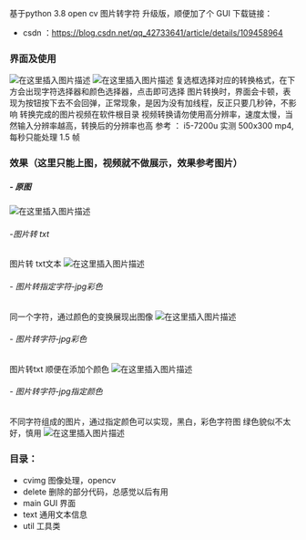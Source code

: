 基于python 3.8 open cv
图片转字符 升级版，顺便加了个 GUI
下载链接：

- csdn ：https://blog.csdn.net/qq_42733641/article/details/109458964

### 界面及使用
![在这里插入图片描述](https://img-blog.csdnimg.cn/20201103084502258.png?x-oss-process=image/watermark,type_ZmFuZ3poZW5naGVpdGk,shadow_10,text_aHR0cHM6Ly9ibG9nLmNzZG4ubmV0L3FxXzQyNzMzNjQx,size_16,color_FFFFFF,t_70#pic_center)
![在这里插入图片描述](https://img-blog.csdnimg.cn/20201103084507118.png?x-oss-process=image/watermark,type_ZmFuZ3poZW5naGVpdGk,shadow_10,text_aHR0cHM6Ly9ibG9nLmNzZG4ubmV0L3FxXzQyNzMzNjQx,size_16,color_FFFFFF,t_70#pic_center)
复选框选择对应的转换格式，在下方会出现字符选择器和颜色选择器，点击即可选择
图片转换时，界面会卡顿，表现为按钮按下去不会回弹，正常现象，是因为没有加线程，反正只要几秒钟，不影响
转换完成的图片视频在软件根目录
视频转换请勿使用高分辨率，速度太慢，当然输入分辨率越高，转换后的分辨率也高
参考 ： i5-7200u 实测 500x300 mp4, 每秒只能处理 1.5 帧
### 效果（这里只能上图，视频就不做展示，效果参考图片）
##### - 原图
![在这里插入图片描述](https://img-blog.csdnimg.cn/20201102221539182.jpg?x-oss-process=image/watermark,type_ZmFuZ3poZW5naGVpdGk,shadow_10,text_aHR0cHM6Ly9ibG9nLmNzZG4ubmV0L3FxXzQyNzMzNjQx,size_16,color_FFFFFF,t_70#pic_center)
###### -图片转 txt
图片转 txt文本
![在这里插入图片描述](https://img-blog.csdnimg.cn/2020110222172739.png?x-oss-process=image/watermark,type_ZmFuZ3poZW5naGVpdGk,shadow_10,text_aHR0cHM6Ly9ibG9nLmNzZG4ubmV0L3FxXzQyNzMzNjQx,size_16,color_FFFFFF,t_70#pic_center)
###### - 图片转指定字符-jpg彩色 
 同一个字符，通过颜色的变换展现出图像
![在这里插入图片描述](https://img-blog.csdnimg.cn/2020110222181414.jpg?x-oss-process=image/watermark,type_ZmFuZ3poZW5naGVpdGk,shadow_10,text_aHR0cHM6Ly9ibG9nLmNzZG4ubmV0L3FxXzQyNzMzNjQx,size_16,color_FFFFFF,t_70#pic_center)
###### - 图片转字符-jpg彩色
图片转txt 顺便在添加个颜色
![在这里插入图片描述](https://img-blog.csdnimg.cn/20201102221855314.jpg?x-oss-process=image/watermark,type_ZmFuZ3poZW5naGVpdGk,shadow_10,text_aHR0cHM6Ly9ibG9nLmNzZG4ubmV0L3FxXzQyNzMzNjQx,size_16,color_FFFFFF,t_70#pic_center)
###### - 图片转字符-jpg指定颜色  
不同字符组成的图片，通过指定颜色可以实现，黑白，彩色字符图
绿色貌似不太好，慎用
![在这里插入图片描述](https://img-blog.csdnimg.cn/20201102222308843.jpg?x-oss-process=image/watermark,type_ZmFuZ3poZW5naGVpdGk,shadow_10,text_aHR0cHM6Ly9ibG9nLmNzZG4ubmV0L3FxXzQyNzMzNjQx,size_16,color_FFFFFF,t_70#pic_center)

### 目录：
- cvimg   图像处理，opencv
- delete  删除的部分代码，总感觉以后有用
- main    GUI 界面
- text       通用文本信息
- util        工具类